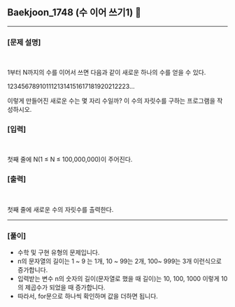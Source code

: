 ## Baekjoon_1748 (수 이어 쓰기1) 🚀
___


### **[문제 설명]**
<br>

1부터 N까지의 수를 이어서 쓰면 다음과 같이 새로운 하나의 수를 얻을 수 있다.

1234567891011121314151617181920212223...

이렇게 만들어진 새로운 수는 몇 자리 수일까? 이 수의 자릿수를 구하는 프로그램을 작성하시오.


### **[입력]**
<br>

첫째 줄에 N(1 ≤ N ≤ 100,000,000)이 주어진다.

### **[출력]**
<br>

첫째 줄에 새로운 수의 자릿수를 출력한다.

___


### **[풀이]**

- 수학 및 구현 유형의 문제입니다.
- n의 문자열의 길이는 1 ~ 9 는 1개, 10 ~ 99는 2개, 100~ 999는 3개 이런식으로 증가합니다.  
- 입력받는 변수 n의 숫자의 길이(문자열로 했을 때 길이)는 10, 100, 1000 이렇게 10의 제곱수가 되었을 때 증가합니다.
- 따라서, for문으로 하나씩 확인하며 값을 더하면 됩니다.
